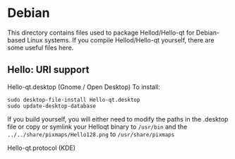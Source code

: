 
Debian
====================
This directory contains files used to package Hellod/Hello-qt
for Debian-based Linux systems. If you compile Hellod/Hello-qt yourself, there are some useful files here.

## Hello: URI support ##


Hello-qt.desktop  (Gnome / Open Desktop)
To install:

	sudo desktop-file-install Hello-qt.desktop
	sudo update-desktop-database

If you build yourself, you will either need to modify the paths in
the .desktop file or copy or symlink your Helloqt binary to `/usr/bin`
and the `../../share/pixmaps/Hello128.png` to `/usr/share/pixmaps`

Hello-qt.protocol (KDE)

